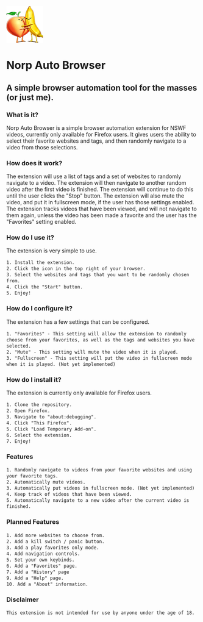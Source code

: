 ![alt text](icons/nab-96.png "Norp Auto Browser")

# Norp Auto Browser
## A simple browser automation tool for the masses (or just me).
### What is it? 
Norp Auto Browser is a simple browser automation extension for NSWF videos, currently only available for Firefox users. 
It gives users the ability to select their favorite websites and tags, and then randomly navigate to a video from those selections.
### How does it work?
The extension will use a list of tags and a set of websites to randomly navigate to a video. The extension will then
navigate to another random video after the first video is finished. The extension will continue to do this until the user
clicks the "Stop" button. The extension will also mute the video, and put it in fullscreen mode, if the user has those
settings enabled. The extension tracks videos that have been viewed, and will not navigate to them again, unless the
video has been made a favorite and the user has the "Favorites" setting enabled.

### How do I use it?
The extension is very simple to use. 
```
1. Install the extension.
2. Click the icon in the top right of your browser.
3. Select the websites and tags that you want to be randomly chosen from.
4. Click the "Start" button.
5. Enjoy!
```

### How do I configure it?
The extension has a few settings that can be configured. 
```
1. "Favorites" - This setting will allow the extension to randomly choose from your favorites, as well as the tags and websites you have selected.
2. "Mute" - This setting will mute the video when it is played.
3. "Fullscreen" - This setting will put the video in fullscreen mode when it is played. (Not yet implemented)
```

### How do I install it?
The extension is currently only available for Firefox users. 
```
1. Clone the repository.
2. Open Firefox.
3. Navigate to "about:debugging".
4. Click "This Firefox".
5. Click "Load Temporary Add-on".
6. Select the extension.
7. Enjoy!
```

### Features
```
1. Randomly navigate to videos from your favorite websites and using your favorite tags.
2. Automatically mute videos.
3. Automatically put videos in fullscreen mode. (Not yet implemented)
4. Keep track of videos that have been viewed.
5. Automatically navigate to a new video after the current video is finished.
```

### Planned Features
```
1. Add more websites to choose from.
2. Add a kill switch / panic button.
3. Add a play favorites only mode.
4. Add navigation controls.
5. Set your own keybinds.
6. Add a "Favorites" page.
7. Add a "History" page
9. Add a "Help" page.
10. Add a "About" information.
```

### Disclaimer
```
This extension is not intended for use by anyone under the age of 18.
```